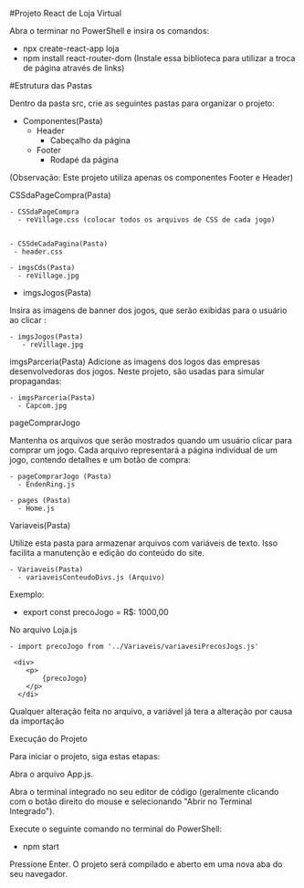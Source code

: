 #Projeto React de Loja Virtual

  Abra o terminar no PowerShell e insira os comandos:

- npx create-react-app loja
- npm install react-router-dom (Instale essa biblioteca para utilizar a troca de página através de links)


#Estrutura das Pastas

Dentro da pasta src, crie as seguintes pastas para organizar o projeto:

- Componentes(Pasta)
   - Header
     - Cabeçalho da página
   - Footer
      - Rodapé da página

(Observação: Este projeto utiliza apenas os componentes Footer e Header)

CSSdaPageCompra(Pasta)

    - CSSdaPageCompra
      - reVillage.css (colocar todos os arquivos de CSS de cada jogo)


    - CSSdeCadaPagina(Pasta)
     - header.css

    - imgsCds(Pasta)
      - reVillage.jpg

- imgsJogos(Pasta)

Insira as imagens de banner dos jogos, que serão exibidas para o usuário ao clicar :

    - imgsJogos(Pasta)
       - reVillage.jpg
    
  
  imgsParceria(Pasta) 
  Adicione as imagens dos logos das empresas desenvolvedoras dos jogos. Neste projeto, são usadas para simular propagandas:
  
    - imgsParceria(Pasta)
      - Capcom.jpg

pageComprarJogo

Mantenha os arquivos que serão mostrados quando um usuário clicar para comprar um jogo. Cada arquivo representará a página individual de um jogo, contendo detalhes e um botão de compra:

    - pageComprarJogo (Pasta)
      - EndenRing.js

    - pages (Pasta)
      - Home.js
     
   Variaveis(Pasta)

Utilize esta pasta para armazenar arquivos com variáveis de texto. Isso facilita a manutenção e edição do conteúdo do site.

    - Variaveis(Pasta)
      - variaveisConteudoDivs.js (Arquivo)

Exemplo:
  - export const precoJogo = R$: 1000,00

No arquivo Loja.js
      
    - import precoJogo from '../Variaveis/variavesiPrecosJogs.js'
    
     <div>
        <p>
            {precoJogo} 
        </p>
      </di>

Qualquer alteração feita no arquivo, a variável já tera a alteração por causa da importação

Execução do Projeto

Para iniciar o projeto, siga estas etapas:

Abra o arquivo App.js.

Abra o terminal integrado no seu editor de código (geralmente clicando com o botão direito do mouse e selecionando "Abrir no Terminal Integrado").

Execute o seguinte comando no terminal do PowerShell:
  - npm start

Pressione Enter. O projeto será compilado e aberto em uma nova aba do seu navegador.

